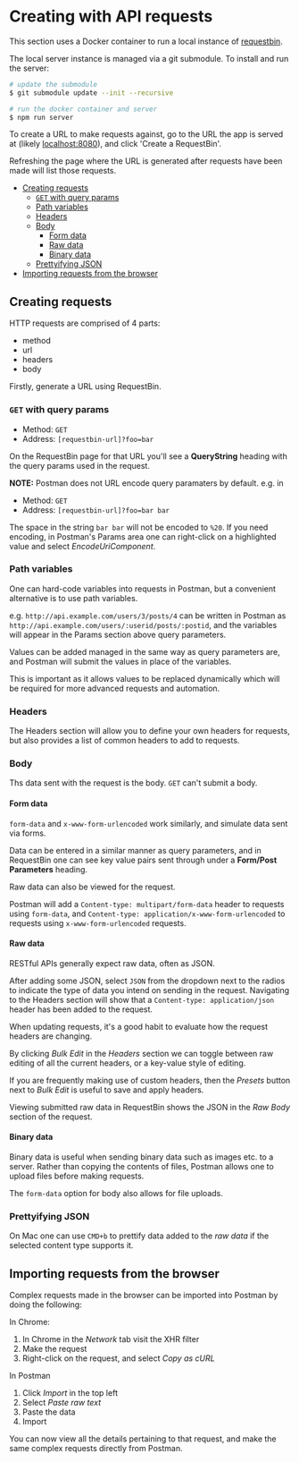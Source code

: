 # Creating with API requests

This section uses a Docker container to run a local instance of [requestbin](https://github.com/Runscope/requestbin#deploy-your-own-instance-using-docker).

The local server instance is managed via a git submodule. To install and run the server:

```bash
# update the submodule
$ git submodule update --init --recursive

# run the docker container and server
$ npm run server
```

To create a URL to make requests against, go to the URL the app is served at
(likely [localhost:8080](http://localhost:8080)), and click 'Create a RequestBin'.

Refreshing the page where the URL is generated after requests have been made
will list those requests.

<!-- START doctoc generated TOC please keep comment here to allow auto update -->
<!-- DON'T EDIT THIS SECTION, INSTEAD RE-RUN doctoc TO UPDATE -->
<!-- END doctoc -->

- [Creating requests](#creating-requests)
  - [`GET` with query params](#get-with-query-params)
  - [Path variables](#path-variables)
  - [Headers](#headers)
  - [Body](#body)
    - [Form data](#form-data)
    - [Raw data](#raw-data)
    - [Binary data](#binary-data)
  - [Prettyifying JSON](#prettyifying-json)
- [Importing requests from the browser](#importing-requests-from-the-browser)

<!-- END doctoc generated TOC please keep comment here to allow auto update -->

## Creating requests

HTTP requests are comprised of 4 parts:

- method
- url
- headers
- body

Firstly, generate a URL using RequestBin.

### `GET` with query params

- Method: `GET`
- Address: `[requestbin-url]?foo=bar`

On the RequestBin page for that URL you'll see a **QueryString** heading with
the query params used in the request.

**NOTE:** Postman does not URL encode query paramaters by default. e.g. in

- Method: `GET`
- Address: `[requestbin-url]?foo=bar bar`

The space in the string `bar bar` will not be encoded to `%20`. If you need
encoding, in Postman's Params area one can right-click on a highlighted value and
select _EncodeUriComponent_.

### Path variables

One can hard-code variables into requests in Postman, but a convenient
alternative is to use path variables.

e.g. `http://api.example.com/users/3/posts/4` can be written in Postman as
`http://api.example.com/users/:userid/posts/:postid`, and the variables will
appear in the Params section above query parameters.

Values can be added managed in the same way as query parameters are, and Postman
will submit the values in place of the variables.

This is important as it allows values to be replaced dynamically which will be
required for more advanced requests and automation.

### Headers

The Headers section will allow you to define your own headers for requests, but
also provides a list of common headers to add to requests.

### Body

Ths data sent with the request is the body. `GET` can't submit a body.

#### Form data

`form-data` and `x-www-form-urlencoded` work similarly, and simulate data sent
via forms.

Data can be entered in a similar manner as query parameters, and in RequestBin
one can see key value pairs sent through under a **Form/Post Parameters**
heading.

Raw data can also be viewed for the request.

Postman will add a `Content-type: multipart/form-data` header to requests using
`form-data`, and `Content-type: application/x-www-form-urlencoded` to requests
using `x-www-form-urlencoded` requests.

#### Raw data

RESTful APIs generally expect raw data, often as JSON.

After adding some JSON, select `JSON` from the dropdown next to the radios to
indicate the type of data you intend on sending in the request. Navigating to
the Headers section will show that a `Content-type: application/json` header has
been added to the request.

When updating requests, it's a good habit to evaluate how the request headers
are changing.

By clicking _Bulk Edit_ in the _Headers_ section we can toggle between raw editing
of all the current headers, or a key-value style of editing.

If you are frequently making use of custom headers, then the _Presets_ button
next to _Bulk Edit_ is useful to save and apply headers.

Viewing submitted raw data in RequestBin shows the JSON in the _Raw Body_
section of the request.

#### Binary data

Binary data is useful when sending binary data such as images etc. to a server.
Rather than copying the contents of files, Postman allows one to upload files
before making requests.

The `form-data` option for body also allows for file uploads.

### Prettyifying JSON

On Mac one can use `CMD+b` to prettify data added to the _raw data_ if the
selected content type supports it.

## Importing requests from the browser

Complex requests made in the browser can be imported into Postman by doing the
following:

In Chrome:

1. In Chrome in the _Network_ tab visit the XHR filter
2. Make the request
3. Right-click on the request, and select _Copy as cURL_

In Postman

1. Click _Import_ in the top left
2. Select _Paste raw text_
3. Paste the data
4. Import

You can now view all the details pertaining to that request, and make the same
complex requests directly from Postman.
